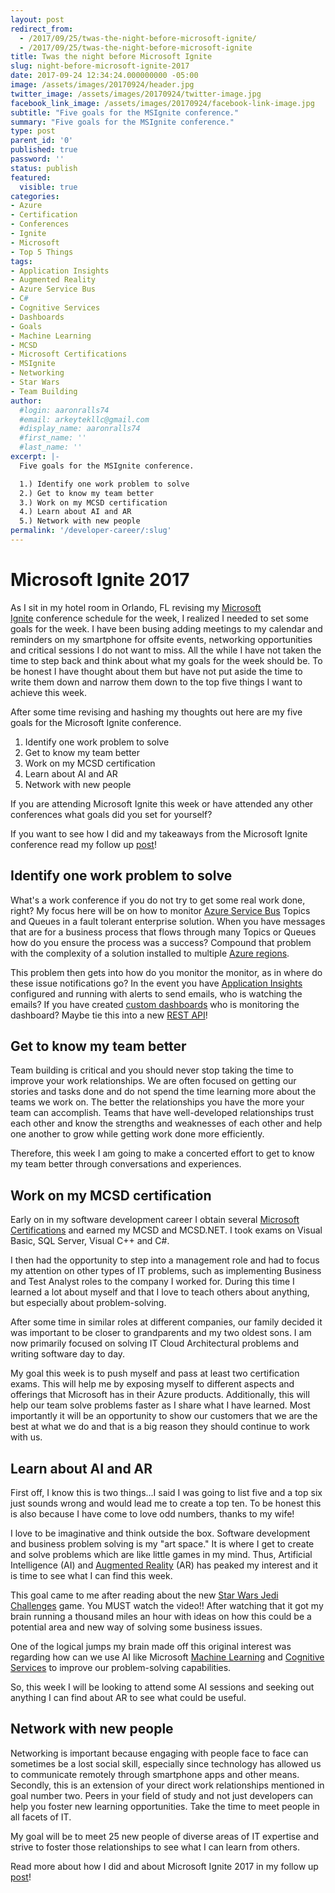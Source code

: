 ```yaml
---
layout: post
redirect_from:
  - /2017/09/25/twas-the-night-before-microsoft-ignite/
  - /2017/09/25/twas-the-night-before-microsoft-ignite
title: Twas the night before Microsoft Ignite
slug: night-before-microsoft-ignite-2017
date: 2017-09-24 12:34:24.000000000 -05:00
image: /assets/images/20170924/header.jpg
twitter_image: /assets/images/20170924/twitter-image.jpg
facebook_link_image: /assets/images/20170924/facebook-link-image.jpg
subtitle: "Five goals for the MSIgnite conference."
summary: "Five goals for the MSIgnite conference."
type: post
parent_id: '0'
published: true
password: ''
status: publish
featured: 
  visible: true
categories:
- Azure
- Certification
- Conferences
- Ignite
- Microsoft
- Top 5 Things
tags:
- Application Insights
- Augmented Reality
- Azure Service Bus
- C#
- Cognitive Services
- Dashboards
- Goals
- Machine Learning
- MCSD
- Microsoft Certifications
- MSIgnite
- Networking
- Star Wars
- Team Building
author:
  #login: aaronralls74
  #email: arkeytekllc@gmail.com
  #display_name: aaronralls74
  #first_name: ''
  #last_name: ''
excerpt: |-
  Five goals for the MSIgnite conference.

  1.) Identify one work problem to solve
  2.) Get to know my team better
  3.) Work on my MCSD certification
  4.) Learn about AI and AR
  5.) Network with new people
permalink: '/developer-career/:slug'
---
```


# Microsoft Ignite 2017

As I sit in my hotel room in Orlando, FL revising my <a href="https://www.microsoft.com/en-us/ignite/default.aspx" rel="noopener">Microsoft Ignite</a> conference schedule for the week, I realized I needed to set some goals for the week. I have been busing adding meetings to my calendar and reminders on my smartphone for offsite events, networking opportunities and critical sessions I do not want to miss. All the while I have not taken the time to step back and think about what my goals for the week should be. To be honest I have thought about them but have not put aside the time to write them down and narrow them down to the top five things I want to achieve this week.

<p>After some time revising and hashing my thoughts out here are my five goals for the Microsoft Ignite conference.</p>
<ol>
<li>Identify one work problem to solve</li>
<li>Get to know my team better</li>
<li>Work on my MCSD certification</li>
<li>Learn about AI and AR</li>
<li>Network with new people</li>
</ol>
<p>If you are attending Microsoft Ignite this week or have attended any other conferences what goals did you set for yourself?</p>
<p>If you want to see how I did and my takeaways from the Microsoft Ignite conference read my follow up <a href="{{ site.baseurl }}/2017/10/06/microsoft-ignite-review/">post</a>!</p>
<h2>Identify one work problem to solve</h2>
<p>What's a work conference if you do not try to get some real work done, right? My focus here will be on how to monitor <a href="https://azure.microsoft.com/en-us/services/service-bus/" rel="noopener">Azure Service Bus</a> Topics and Queues in a fault tolerant enterprise solution. When you have messages that are for a business process that flows through many Topics or Queues how do you ensure the process was a success? Compound that problem with the complexity of a solution installed to multiple <a href="https://azure.microsoft.com/en-us/regions/" rel="noopener">Azure regions</a>.</p>
<p>This problem then gets into how do you monitor the monitor, as in where do these issue notifications go? In the event you have <a href="https://azure.microsoft.com/en-us/services/application-insights/" rel="noopener">Application Insights</a> configured and running with alerts to send emails, who is watching the emails? If you have created <a href="https://channel9.msdn.com/Blogs/trevor-cloud/azure-portal-dashboards" rel="noopener">custom dashboards</a> who is monitoring the dashboard? Maybe tie this into a new <a href="{{ site.baseurl }}/2017/10/17/designing-a-professional-rest-api-example-using-c-asp-net-core/">REST API</a>!</p>
<h2>Get to know my team better</h2>
<p>Team building is critical and you should never stop taking the time to improve your work relationships. We are often focused on getting our stories and tasks done and do not spend the time learning more about the teams we work on. The better the relationships you have the more your team can accomplish. Teams that have well-developed relationships trust each other and know the strengths and weaknesses of each other and help one another to grow while getting work done more efficiently.</p>
<p>Therefore, this week I am going to make a concerted effort to get to know my team better through conversations and experiences.</p>
<h2>Work on my MCSD certification</h2>
<p>Early on in my software development career I obtain several <a href="https://www.microsoft.com/en-us/learning/certification-overview.aspx" rel="noopener">Microsoft Certifications</a> and earned my MCSD and MCSD.NET. I took exams on Visual Basic, SQL Server, Visual C++ and C#.</p>
<p>I then had the opportunity to step into a management role and had to focus my attention on other types of IT problems, such as implementing Business and Test Analyst roles to the company I worked for. During this time I learned a lot about myself and that I love to teach others about anything, but especially about problem-solving.</p>
<p>After some time in similar roles at different companies, our family decided it was important to be closer to grandparents and my two oldest sons. I am now primarily focused on solving IT Cloud Architectural problems and writing software day to day.</p>
<p>My goal this week is to push myself and pass at least two certification exams. This will help me by exposing myself to different aspects and offerings that Microsoft has in their Azure products. Additionally, this will help our team solve problems faster as I share what I have learned. Most importantly it will be an opportunity to show our customers that we are the best at what we do and that is a big reason they should continue to work with us.</p>
<h2>Learn about AI and AR</h2>
<p>First off, I know this is two things...I said I was going to list five and a top six just sounds wrong and would lead me to create a top ten. To be honest this is also because I have come to love odd numbers, thanks to my wife!</p>
<p>I love to be imaginative and think outside the box. Software development and business problem solving is my "art space." It is where I get to create and solve problems which are like little games in my mind. Thus, Artificial Intelligence (AI) and <a href="https://en.wikipedia.org/wiki/Augmented_reality" rel="noopener">Augmented Reality</a> (AR) has peaked my interest and it is time to see what I can find this week.</p>
<p>This goal came to me after reading about the new <a href="https://www.youtube.com/watch?v=NwD3t_mlRbU" rel="noopener">Star Wars Jedi Challenges</a> game. You MUST watch the video!! After watching that it got my brain running a thousand miles an hour with ideas on how this could be a potential area and new way of solving some business issues.</p>
<p>One of the logical jumps my brain made off this original interest was regarding how can we use AI like Microsoft <a href="https://azure.microsoft.com/en-us/services/machine-learning/" rel="noopener">Machine Learning</a> and <a href="https://azure.microsoft.com/en-us/services/cognitive-services/" rel="noopener">Cognitive Services</a> to improve our problem-solving capabilities.</p>
<p>So, this week I will be looking to attend some AI sessions and seeking out anything I can find about AR to see what could be useful.</p>
<h2>Network with new people</h2>
<p>Networking is important because engaging with people face to face can sometimes be a lost social skill, especially since technology has allowed us to communicate remotely through smartphone apps and other means. Secondly, this is an extension of your direct work relationships mentioned in goal number two. Peers in your field of study and not just developers can help you foster new learning opportunities. Take the time to meet people in all facets of IT.</p>
<p>My goal will be to meet 25 new people of diverse areas of IT expertise and strive to foster those relationships to see what I can learn from others.</p>
<p>Read more about how I did and about Microsoft Ignite 2017 in my follow up <a href="{{ site.baseurl }}/2017/10/06/microsoft-ignite-review/">post</a>!</p>
